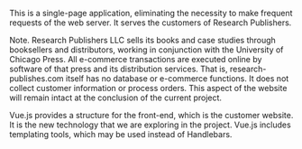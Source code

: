 This is a single-page application, eliminating the necessity to make frequent requests of the web server. It serves the customers of Research Publishers.

Note. Research Publishers LLC sells its books and case studies through booksellers and distributors, working in conjunction with the University of Chicago Press. All e-commerce transactions are executed online by software of that press and its distribution services. That is, research-publishes.com itself has no database or e-commerce functions. It does not collect customer information or process orders. This aspect of the website will remain intact at the conclusion of the current project.

Vue.js provides a structure for the front-end, which is the customer website. It is the new technology that we are exploring in the project. Vue.js includes templating tools, which may be used instead of Handlebars.

